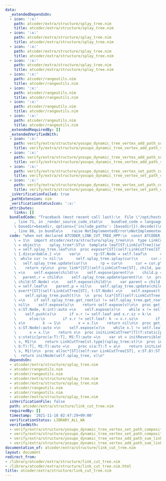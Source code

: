 ```yaml
---
data:
  _extendedDependsOn:
  - icon: ':x:'
    path: atcoder/extra/structure/splay_tree.nim
    title: atcoder/extra/structure/splay_tree.nim
  - icon: ':x:'
    path: atcoder/extra/structure/splay_tree.nim
    title: atcoder/extra/structure/splay_tree.nim
  - icon: ':x:'
    path: atcoder/extra/structure/splay_tree.nim
    title: atcoder/extra/structure/splay_tree.nim
  - icon: ':x:'
    path: atcoder/extra/structure/splay_tree.nim
    title: atcoder/extra/structure/splay_tree.nim
  - icon: ':x:'
    path: atcoder/rangeutils.nim
    title: atcoder/rangeutils.nim
  - icon: ':x:'
    path: atcoder/rangeutils.nim
    title: atcoder/rangeutils.nim
  - icon: ':x:'
    path: atcoder/rangeutils.nim
    title: atcoder/rangeutils.nim
  - icon: ':x:'
    path: atcoder/rangeutils.nim
    title: atcoder/rangeutils.nim
  _extendedRequiredBy: []
  _extendedVerifiedWith:
  - icon: ':x:'
    path: verify/extra/structure/yosupo_dynamic_tree_vertex_add_path_sum_link_cut_tree_test.nim
    title: verify/extra/structure/yosupo_dynamic_tree_vertex_add_path_sum_link_cut_tree_test.nim
  - icon: ':x:'
    path: verify/extra/structure/yosupo_dynamic_tree_vertex_add_path_sum_link_cut_tree_test.nim
    title: verify/extra/structure/yosupo_dynamic_tree_vertex_add_path_sum_link_cut_tree_test.nim
  - icon: ':x:'
    path: verify/extra/structure/yosupo_dynamic_tree_vertex_set_path_composite_link_cut_tree_test.nim
    title: verify/extra/structure/yosupo_dynamic_tree_vertex_set_path_composite_link_cut_tree_test.nim
  - icon: ':x:'
    path: verify/extra/structure/yosupo_dynamic_tree_vertex_set_path_composite_link_cut_tree_test.nim
    title: verify/extra/structure/yosupo_dynamic_tree_vertex_set_path_composite_link_cut_tree_test.nim
  _isVerificationFailed: true
  _pathExtension: nim
  _verificationStatusIcon: ':x:'
  attributes:
    links: []
  bundledCode: "Traceback (most recent call last):\n  File \"/opt/hostedtoolcache/Python/3.10.5/x64/lib/python3.10/site-packages/onlinejudge_verify/documentation/build.py\"\
    , line 71, in _render_source_code_stat\n    bundled_code = language.bundle(stat.path,\
    \ basedir=basedir, options={'include_paths': [basedir]}).decode()\n  File \"/opt/hostedtoolcache/Python/3.10.5/x64/lib/python3.10/site-packages/onlinejudge_verify/languages/nim.py\"\
    , line 86, in bundle\n    raise NotImplementedError\nNotImplementedError\n"
  code: "when not declared ATCODER_LINK_CUT_TREE_HPP:\n  const ATCODER_LINK_CUT_TREE_HPP*\
    \ = 1\n  import atcoder/extra/structure/splay_tree\n\n  type LinkCutTree*[ST:SplayTreeType]\
    \ = object\n    splay_tree*:ST\n  template leaf[ST:LinkCutTree](self:ST):auto\
    \ = self.splay_tree.leaf\n\n  proc expose*[ST](self:LinkCutTree[ST], t:ST.Node):auto\
    \ {.discardable.} =\n    var\n      rp:ST.Node = self.leaf\n      cur = t\n  \
    \  while cur != nil:\n      self.splay_tree.splay(cur)\n      cur.r = rp\n   \
    \   self.splay_tree.update(cur)\n      rp = cur\n      cur = cur.p\n    self.splay_tree.splay(t)\n\
    \    return rp\n\n  proc link*[ST](self:LinkCutTree[ST], child, parent:ST.Node)\
    \ =\n    self.expose(child)\n    self.expose(parent)\n    child.p = parent\n \
    \   parent.r = child\n    self.splay_tree.update(parent)\n  \n  proc cut*[ST](self:LinkCutTree[ST],\
    \ child:ST.Node) =\n    self.expose(child)\n    var parent = child.l\n    child.l\
    \ = self.leaf\n    parent.p = nil\n    self.splay_tree.update(child)\n  \n  proc\
    \ evert*[ST](self:LinkCutTree[ST], t:ST.Node) =\n    self.expose(t)\n    self.splay_tree.toggle(t)\n\
    \    self.splay_tree.push(t)\n  \n  proc lca*[ST](self:LinkCutTree[ST], u, v:ST.Node):auto\
    \ =\n    if self.splay_tree.get_root(u) != self.splay_tree.get_root(v): return\
    \ nil\n    self.expose(u)\n    return self.expose(v)\n\n  proc get_kth*[ST](self:LinkCutTree[ST],\
    \ x:ST.Node, k:int):auto =\n    self.expose(x)\n    while x != self.leaf:\n  \
    \    self.push(x)\n      if x.r != self.leaf and x.r.sz > k:\n        x = x.r;\n\
    \      else:\n        if x.r != self.leaf: k -= x.r.sz\n        if k == 0: return\
    \ x\n        k -= 1\n        x = x.l\n    return nil\n\n  proc get_root*[ST](self:LinkCutTree[ST],\
    \ x:ST.Node):auto =\n    self.expose(x)\n    while x.l != self.leaf:\n      self.splay_tree.push(x)\n\
    \      x = x.l\n    return x\n  proc initLinkCutTree*[T](f:static[proc(a, b:T):T],\
    \ s:static[proc(a:T):T], M1:T):auto =\n    var st = initReversibleSplayTree(f,\
    \ s, M1)\n    return LinkCutTree[st.type](splay_tree:st)\n  proc initLinkCutTree*[T](f:static[proc(a,\
    \ b:T):T], M1:T):auto =\n    proc s(a:T):T = a\n    return initLinkCutTree[T](f,\
    \ s, M1)\n\n  proc alloc*[ST](self:var LinkCutTree[ST], x:ST.D):ST.Node =\n  \
    \  return initNode(self.splay_tree, x)\n"
  dependsOn:
  - atcoder/extra/structure/splay_tree.nim
  - atcoder/rangeutils.nim
  - atcoder/rangeutils.nim
  - atcoder/extra/structure/splay_tree.nim
  - atcoder/extra/structure/splay_tree.nim
  - atcoder/rangeutils.nim
  - atcoder/rangeutils.nim
  - atcoder/extra/structure/splay_tree.nim
  isVerificationFile: false
  path: atcoder/extra/structure/link_cut_tree.nim
  requiredBy: []
  timestamp: '2021-11-18 02:47:29+09:00'
  verificationStatus: LIBRARY_ALL_WA
  verifiedWith:
  - verify/extra/structure/yosupo_dynamic_tree_vertex_set_path_composite_link_cut_tree_test.nim
  - verify/extra/structure/yosupo_dynamic_tree_vertex_set_path_composite_link_cut_tree_test.nim
  - verify/extra/structure/yosupo_dynamic_tree_vertex_add_path_sum_link_cut_tree_test.nim
  - verify/extra/structure/yosupo_dynamic_tree_vertex_add_path_sum_link_cut_tree_test.nim
documentation_of: atcoder/extra/structure/link_cut_tree.nim
layout: document
redirect_from:
- /library/atcoder/extra/structure/link_cut_tree.nim
- /library/atcoder/extra/structure/link_cut_tree.nim.html
title: atcoder/extra/structure/link_cut_tree.nim
---
```

